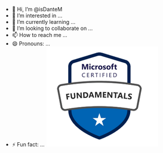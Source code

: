 - 👋 Hi, I’m @isDanteM
- 👀 I’m interested in ...
- 🌱 I’m currently learning ...
- 💞️ I’m looking to collaborate on ...
- 📫 How to reach me ...
- 😄 Pronouns: ...
- ⚡ Fun fact: ...
  <img src="assets/az_f.png" alt="Mi Imagen" width="300">
